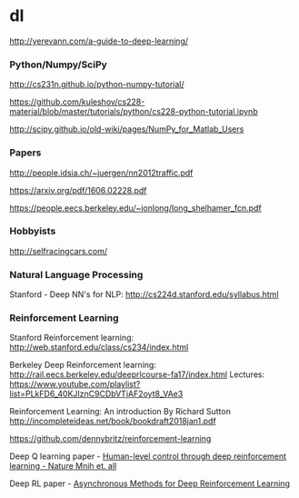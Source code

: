 # dl
 
http://yerevann.com/a-guide-to-deep-learning/ 
 
### Python/Numpy/SciPy
http://cs231n.github.io/python-numpy-tutorial/ 

https://github.com/kuleshov/cs228-material/blob/master/tutorials/python/cs228-python-tutorial.ipynb 

http://scipy.github.io/old-wiki/pages/NumPy_for_Matlab_Users 
 
 
### Papers
http://people.idsia.ch/~juergen/nn2012traffic.pdf 

https://arxiv.org/pdf/1606.02228.pdf 
 
https://people.eecs.berkeley.edu/~jonlong/long_shelhamer_fcn.pdf

### Hobbyists 
http://selfracingcars.com/ 

### Natural Language Processing
Stanford - Deep NN's for NLP: http://cs224d.stanford.edu/syllabus.html

### Reinforcement Learning

Stanford Reinforcement learning: http://web.stanford.edu/class/cs234/index.html

Berkeley Deep Reinforcement learning: http://rail.eecs.berkeley.edu/deeprlcourse-fa17/index.html
Lectures: https://www.youtube.com/playlist?list=PLkFD6_40KJIznC9CDbVTjAF2oyt8_VAe3

Reinforcement Learning: An introduction By Richard Sutton 
http://incompleteideas.net/book/bookdraft2018jan1.pdf

https://github.com/dennybritz/reinforcement-learning

Deep Q learning paper - [Human-level control through deep reinforcement learning - Nature Mnih et. all](https://storage.googleapis.com/deepmind-media/dqn/DQNNaturePaper.pdf)

Deep RL paper - [Asynchronous Methods for Deep Reinforcement Learning](https://arxiv.org/pdf/1602.01783.pdf) 

